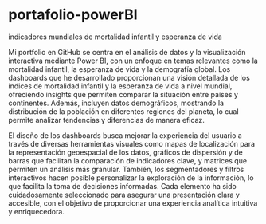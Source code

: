 # portafolio-powerBI
indicadores mundiales de mortalidad infantil y esperanza de vida

Mi portfolio en GitHub se centra en el análisis de datos y la visualización interactiva mediante Power BI, con un enfoque en temas relevantes como la mortalidad infantil, la esperanza de vida y la demografía global. Los dashboards que he desarrollado proporcionan una visión detallada de los índices de mortalidad infantil y la esperanza de vida a nivel mundial, ofreciendo insights que permiten comparar la situación entre países y continentes. Además, incluyen datos demográficos, mostrando la distribución de la población en diferentes regiones del planeta, lo cual permite analizar tendencias y diferencias de manera eficaz.

El diseño de los dashboards busca mejorar la experiencia del usuario a través de diversas herramientas visuales como mapas de localización para la representación geoespacial de los datos, gráficos de dispersión y de barras que facilitan la comparación de indicadores clave, y matrices que permiten un análisis más granular. También, los segmentadores y filtros interactivos hacen posible personalizar la exploración de la información, lo que facilita la toma de decisiones informadas. Cada elemento ha sido cuidadosamente seleccionado para asegurar una presentación clara y accesible, con el objetivo de proporcionar una experiencia analítica intuitiva y enriquecedora.
